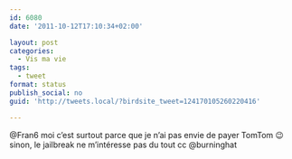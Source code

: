 ```yaml
---
id: 6080
date: '2011-10-12T17:10:34+02:00'

layout: post
categories:
  - Vis ma vie
tags:
  - tweet
format: status
publish_social: no
guid: 'http://tweets.local/?birdsite_tweet=124170105260220416'

---
```


@Fran6 moi c’est surtout parce que je n’ai pas envie de payer TomTom 😉 sinon, le jailbreak ne m’intéresse pas du tout cc @burninghat